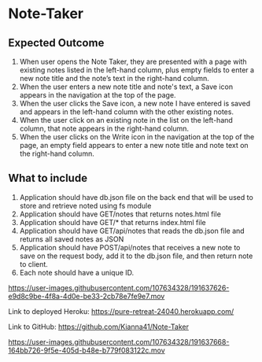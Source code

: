 # Note-Taker

## Expected Outcome

1. When user opens the Note Taker, they are presented with a page with existing notes listed in the left-hand column, plus empty fields to enter a new note title and the note’s text in the right-hand column.
2. When the user enters a new note title and note's text, a Save icon appears in the navigation at the top of the page.
3. When the user clicks the Save icon, a new note I have entered is saved and appears in the left-hand column with the other existing notes.
4. When the user click on an existing note in the list on the left-hand column, that note appears in the right-hand column.
5. When the user clicks on the Write icon in the navigation at the top of the page, an empty field appears to enter a new note title and note text on the right-hand column.

## What to include

1. Application should have db.json file on the back end that will be used to store and retrieve noted using fs module
2. Application should have GET/notes that returns notes.html file
3. Application should have GET/\* that returns index.html file
4. Application should have GET/api/notes that reads the db.json file and returns all saved notes as JSON
5. Application should have POST/api/notes that receives a new note to save on the request body, add it to the db.json file, and then return note to client.
6. Each note should have a unique ID.

https://user-images.githubusercontent.com/107634328/191637626-e9d8c9be-4f8a-4d0e-be33-2cb78e7fe9e7.mov




Link to deployed Heroku: https://pure-retreat-24040.herokuapp.com/

Link to GitHub: https://github.com/Kianna41/Note-Taker


https://user-images.githubusercontent.com/107634328/191637668-164bb726-9f5e-405d-b48e-b779f083122c.mov

